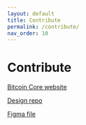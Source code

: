 ```yaml
---
layout: default
title: Contribute
permalink: /contribute/
nav_order: 10
---
```


# Contribute

[Bitcoin Core website](https://bitcoincore.org)

[Design repo](https://github.com/BitcoinDesign/Bitcoin-Core-App)

[Figma file](https://www.figma.com/file/GaCoOSNHB2yMB9ThiDtred/Bitcoin-Core-App)